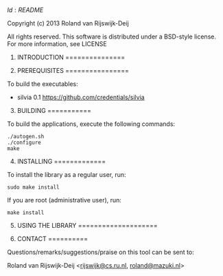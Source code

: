 $Id: README$

Copyright (c) 2013 Roland van Rijswijk-Deij

All rights reserved. This software is distributed under a BSD-style
license. For more information, see LICENSE

1. INTRODUCTION
===============


2. PREREQUISITES
================

To build the executables:

- silvia 0.1
  https://github.com/credentials/silvia


3. BUILDING
===========

To build the applications, execute the following commands:

    ./autogen.sh
    ./configure
    make

4. INSTALLING
=============

To install the library as a regular user, run:

    sudo make install

If you are root (administrative user), run:

    make install

5. USING THE LIBRARY
====================


6. CONTACT
==========

Questions/remarks/suggestions/praise on this tool can be sent to:

Roland van Rijswijk-Deij <rijswijk@cs.ru.nl, roland@mazuki.nl>
